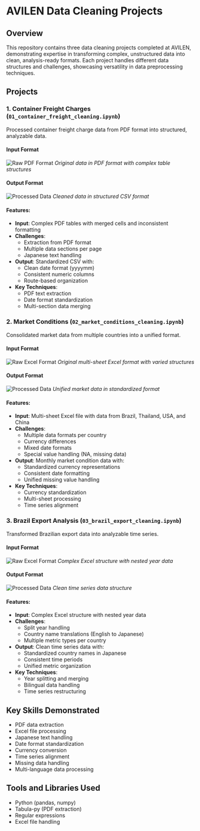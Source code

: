 # AVILEN Data Cleaning Projects

## Overview
This repository contains three data cleaning projects completed at AVILEN, demonstrating expertise in transforming complex, unstructured data into clean, analysis-ready formats. Each project handles different data structures and challenges, showcasing versatility in data preprocessing techniques.

## Projects

### 1. Container Freight Charges (`01_container_freight_cleaning.ipynb`)
Processed container freight charge data from PDF format into structured, analyzable data.

#### Input Format
![Raw PDF Format](data_structure_examples/container_freight/raw_pdf_format.png)
*Original data in PDF format with complex table structures*

#### Output Format
![Processed Data](data_structure_examples/container_freight/processed_data.png)
*Cleaned data in structured CSV format*

#### Features:
- **Input**: Complex PDF tables with merged cells and inconsistent formatting
- **Challenges**: 
  - Extraction from PDF format
  - Multiple data sections per page
  - Japanese text handling
- **Output**: Standardized CSV with:
  - Clean date format (yyyymm)
  - Consistent numeric columns
  - Route-based organization
- **Key Techniques**:
  - PDF text extraction
  - Date format standardization
  - Multi-section data merging

### 2. Market Conditions (`02_market_conditions_cleaning.ipynb`)
Consolidated market data from multiple countries into a unified format.

#### Input Format
![Raw Excel Format](data_structure_examples/market_conditions/raw_excel_format.png)
*Original multi-sheet Excel format with varied structures*

#### Output Format
![Processed Data](data_structure_examples/market_conditions/processed_data.png)
*Unified market data in standardized format*

#### Features:
- **Input**: Multi-sheet Excel file with data from Brazil, Thailand, USA, and China
- **Challenges**:
  - Multiple data formats per country
  - Currency differences
  - Mixed date formats
  - Special value handling (NA, missing data)
- **Output**: Monthly market condition data with:
  - Standardized currency representations
  - Consistent date formatting
  - Unified missing value handling
- **Key Techniques**:
  - Currency standardization
  - Multi-sheet processing
  - Time series alignment

### 3. Brazil Export Analysis (`03_brazil_export_cleaning.ipynb`)
Transformed Brazilian export data into analyzable time series.

#### Input Format
![Raw Excel Format](data_structure_examples/brazil_export/raw_excel_format.png)
*Complex Excel structure with nested year data*

#### Output Format
![Processed Data](data_structure_examples/brazil_export/processed_data.png)
*Clean time series data structure*

#### Features:
- **Input**: Complex Excel structure with nested year data
- **Challenges**:
  - Split year handling
  - Country name translations (English to Japanese)
  - Multiple metric types per country
- **Output**: Clean time series data with:
  - Standardized country names in Japanese
  - Consistent time periods
  - Unified metric organization
- **Key Techniques**:
  - Year splitting and merging
  - Bilingual data handling
  - Time series restructuring

## Key Skills Demonstrated
- PDF data extraction
- Excel file processing
- Japanese text handling
- Date format standardization
- Currency conversion
- Time series alignment
- Missing data handling
- Multi-language data processing

## Tools and Libraries Used
- Python (pandas, numpy)
- Tabula-py (PDF extraction)
- Regular expressions
- Excel file handling
